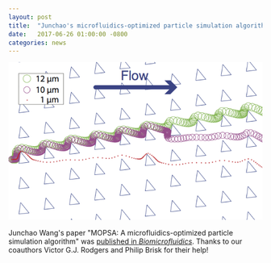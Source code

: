 ```yaml
---
layout: post
title:  "Junchao's microfluidics-optimized particle simulation algorithm (MOPSA) published in <i>Biomicrofluidics</i>"
date:   2017-06-26 01:00:00 -0800
categories: news
---
```

![mopsa](/assets/mopsa.png)

Junchao Wang's paper "MOPSA: A microfluidics-optimized particle simulation algorithm" was [published in *Biomicrofluidics*](http://aip.scitation.org/doi/10.1063/1.4989860).  Thanks to our coauthors Victor G.J. Rodgers and Philip Brisk for their help!
